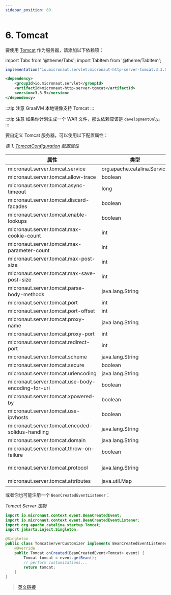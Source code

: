 ```yaml
---
sidebar_position: 60
---
```


# 6. Tomcat

要使用 [Tomcat](https://tomcat.apache.org/) 作为服务器，请添加以下依赖项：

import Tabs from '@theme/Tabs';
import TabItem from '@theme/TabItem';

<Tabs>
  <TabItem value="Gradle" label="Gradle">

```groovy
implementation("io.micronaut.servlet:micronaut-http-server-tomcat:3.3.5")
```

  </TabItem>
  <TabItem value="Maven" label="Maven">

```xml
<dependency>
    <groupId>io.micronaut.servlet</groupId>
    <artifactId>micronaut-http-server-tomcat</artifactId>
    <version>3.3.5</version>
</dependency>
```

  </TabItem>
</Tabs>

:::tip 注意
GraalVM 本地镜像支持 Tomcat
:::

:::tip 注意
如果你计划生成一个 WAR 文件，那么依赖应该是 `developmentOnly`。
:::

要自定义 Tomcat 服务器，可以使用以下配置属性：

*表 1. [TomcatConfiguration](https://micronaut-projects.github.io/micronaut-servlet/3.3.5/api/io/micronaut/servlet/tomcat/TomcatConfiguration.html) 配置属性*

|属性|类型|描述|
|--|--|--|
|micronaut.server.tomcat.service|org.apache.catalina.Service||
|micronaut.server.tomcat.allow-trace|boolean||
|micronaut.server.tomcat.async-timeout|long||
|micronaut.server.tomcat.discard-facades|boolean||
|micronaut.server.tomcat.enable-lookups|boolean||
|micronaut.server.tomcat.max-cookie-count|int||
|micronaut.server.tomcat.max-parameter-count|int||
|micronaut.server.tomcat.max-post-size|int||
|micronaut.server.tomcat.max-save-post-size|int||
|micronaut.server.tomcat.parse-body-methods|java.lang.String||
|micronaut.server.tomcat.port|int||
|micronaut.server.tomcat.port-offset|int||
|micronaut.server.tomcat.proxy-name|java.lang.String||
|micronaut.server.tomcat.proxy-port|int||
|micronaut.server.tomcat.redirect-port|int||
|micronaut.server.tomcat.scheme|java.lang.String||
|micronaut.server.tomcat.secure|boolean||
|micronaut.server.tomcat.uriencoding|java.lang.String||
|micronaut.server.tomcat.use-body-encoding-for-uri|boolean||
|micronaut.server.tomcat.xpowered-by|boolean||
|micronaut.server.tomcat.use-ipvhosts|boolean||
|micronaut.server.tomcat.encoded-solidus-handling|java.lang.String||
|micronaut.server.tomcat.domain|java.lang.String||
|micronaut.server.tomcat.throw-on-failure|boolean||
|micronaut.server.tomcat.protocol|java.lang.String|使用的协议。默认为 `Defaults to org.apache.coyote.http11.Http11NioProtocol`。|
|micronaut.server.tomcat.attributes|java.util.Map|连接器属性|

或者你也可能注册一个 `BeanCreatedEventListener`：

*Tomcat Server 定制*

```java
import io.micronaut.context.event.BeanCreatedEvent;
import io.micronaut.context.event.BeanCreatedEventListener;
import org.apache.catalina.startup.Tomcat;
import jakarta.inject.Singleton;

@Singleton
public class TomcatServerCustomizer implements BeanCreatedEventListener<Tomcat> {
    @Override
    public Tomcat onCreated(BeanCreatedEvent<Tomcat> event) {
        Tomcat tomcat = event.getBean();
        // perform customizations...
        return tomcat;
    }
}
```

> [英文链接](https://micronaut-projects.github.io/micronaut-servlet/3.3.5/guide/index.html#tomcat)
